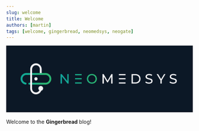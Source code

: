 ```yaml
---
slug: welcome
title: Welcome
authors: [martin]
tags: [welcome, gingerbread, neomedsys, neogate]
---
```



![NomedsysLogo](./259079067-c1fb68e7-a618-452b-a40f-518e5fee577a.jpg)

Welcome to the **Gingerbread** blog!


<!-- [Docusaurus blogging features](https://docusaurus.io/docs/blog) are powered by the [blog plugin](https://docusaurus.io/docs/api/plugins/@docusaurus/plugin-content-blog).

Simply add Markdown files (or folders) to the `blog` directory.

Regular blog authors can be added to `authors.yml`.

The blog post date can be extracted from filenames, such as:

- `2019-05-30-welcome.md`
- `2019-05-30-welcome/index.md`

A blog post folder can be convenient to co-locate blog post images: -->


<!-- The blog supports tags as well!

**And if you don't want a blog**: just delete this directory, and use `blog: false` in your Docusaurus config. -->
